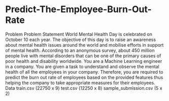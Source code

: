 # Predict-The-Employee-Burn-Out-Rate
Problem Problem Statement World Mental Health Day is celebrated on October 10 each year. The objective of this day is to raise an awareness about mental health issues around the world and mobilise efforts in support of mental health. According to an anonymous survey, about 450 million people live with mental disorders that can be one of the primary causes of poor health and disability worldwide. You are a Machine Learning engineer in a company. You are given a task to understand and observe the mental health of all the employees in your company. Therefore, you are required to predict the burn out rate of employees based on the provided features thus helping the company to take appropriate measures for their employees.  Data train.csv (22750 x 9) test.csv (12250 x 8)  sample_submission.csv (5 x 2)
